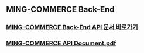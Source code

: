 ## MING-COMMERCE Back-End

### [MING-COMMERCE Back-End API 문서 바로가기](https://api.mingcommerce.net/docs/index.html)
### [MING-COMMERCE API Document.pdf](./Ming%20Commerce%20API%20Document.pdf)